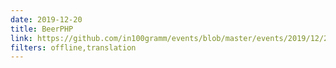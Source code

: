 ```yaml
---
date: 2019-12-20
title: BeerPHP
link: https://github.com/in100gramm/events/blob/master/events/2019/12/2019.12.20.md
filters: offline,translation
---
```

